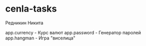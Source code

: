 # cenla-tasks

Редникин Никита

app.currency - Курс валют
app.password - Генератор паролей
app.hangman - Игра "виселица"

